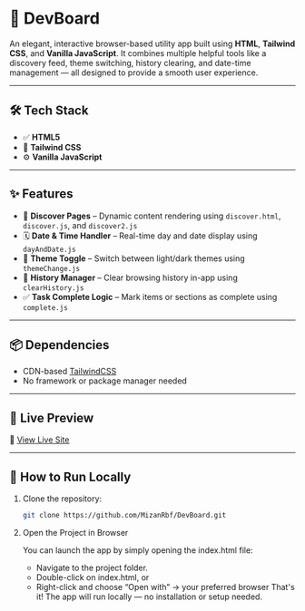 # 🌟 DevBoard

An elegant, interactive browser-based utility app built using **HTML**, **Tailwind CSS**, and **Vanilla JavaScript**. It combines multiple helpful tools like a discovery feed, theme switching, history clearing, and date-time management — all designed to provide a smooth user experience.

---

## 🛠️ Tech Stack

- ✅ **HTML5**
- 🎨 **Tailwind CSS**
- ⚙️ **Vanilla JavaScript**

---

## ✨ Features

- 🧾 **Discover Pages** – Dynamic content rendering using `discover.html`, `discover.js`, and `discover2.js`
- 🗓️ **Date & Time Handler** – Real-time day and date display using `dayAndDate.js`
- 🎨 **Theme Toggle** – Switch between light/dark themes using `themeChange.js`
- 🧹 **History Manager** – Clear browsing history in-app using `clearHistory.js`
- ✅ **Task Complete Logic** – Mark items or sections as complete using `complete.js`

---

## 📦 Dependencies

- CDN-based [TailwindCSS](https://tailwindcss.com/)
- No framework or package manager needed

---

## 🔗 Live Preview

🚀 [View Live Site](https://mizanrbf.github.io/DevBoard/)  

---

## 🧪 How to Run Locally

1. Clone the repository:
   ```bash
   git clone https://github.com/MizanRbf/DevBoard.git

2. Open the Project in Browser

   You can launch the app by simply opening the index.html file:
   - Navigate to the project folder.
   - Double-click on index.html, or
   - Right-click and choose “Open with” → your preferred browser
That's it! The app will run locally — no installation or setup needed.

